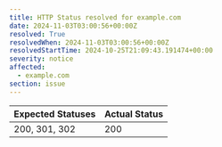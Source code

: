 ```yaml
---
title: HTTP Status resolved for example.com
date: 2024-11-03T03:00:56+00:00Z
resolved: True
resolvedWhen: 2024-11-03T03:00:56+00:00Z
resolvedStartTime: 2024-10-25T21:09:43.191474+00:00
severity: notice
affected:
  - example.com
section: issue
---
```


| Expected Statuses | Actual Status  |
|-------------------|----------------|
| 200, 301, 302 | 200 |
